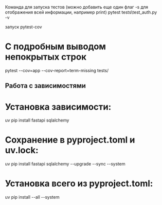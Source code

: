 Команда для запуска тестов (можно добавить еще один флаг -s для отображения всей информации, например print)
pytest tests\test_auth.py -v

запуск pytest-cov
# С подробным выводом непокрытых строк
pytest --cov=app --cov-report=term-missing tests/

## Работа с зависимостями

# Установка зависимости:
uv pip install fastapi sqlalchemy

# Сохранение в pyproject.toml и uv.lock:
uv pip install fastapi sqlalchemy --upgrade --sync --system

# Установка всего из pyproject.toml:
uv pip install --all --system